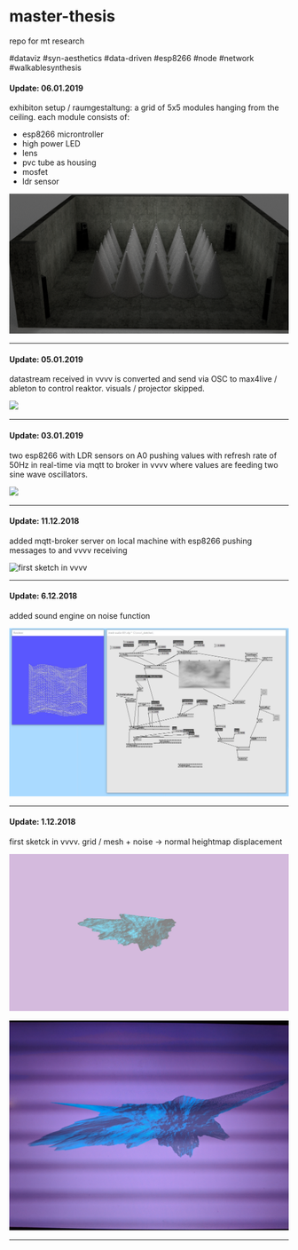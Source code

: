 # master-thesis

repo for mt research

#dataviz #syn-aesthetics #data-driven #esp8266 #node #network #walkablesynthesis

#### Update: 06.01.2019

exhibiton setup / raumgestaltung: a grid of 5x5 modules hanging from the ceiling. each module consists of:

- esp8266 microntroller
- high power LED
- lens
- pvc tube as housing
- mosfet
- ldr sensor

![first exhibiton](img/exhibition-setup-v5.png)

---

#### Update: 05.01.2019

datastream received in vvvv is converted and send via OSC to max4live / ableton to control reaktor. visuals / projector skipped.

<a href="https://photos.app.goo.gl/bBgj2VqPv8NFTbhs7" target="_blank"><img src="img/005.jpg)" /></a>

---

#### Update: 03.01.2019

two esp8266 with LDR sensors on A0 pushing values with refresh rate of 50Hz in real-time via mqtt to broker in vvvv where values are feeding two sine wave oscillators.

<a href="https://photos.app.goo.gl/AGvyUPVZidcn5s6v9" target="_blank"><img src="img/005.jpg)" /></a>

---

#### Update: 11.12.2018

added mqtt-broker server on local machine with esp8266 pushing messages to and vvvv receiving

![first sketch in vvvv](img/003.jpg)

---

#### Update: 6.12.2018

added sound engine on noise function

![first sketch in vvvv](img/002.jpg)

---

#### Update: 1.12.2018

first sketck in vvvv. grid / mesh + noise -> normal heightmap displacement

![first sketch in vvvv](img/001.jpg)

![first sketch in vvvv](img/001a.jpg)

---
